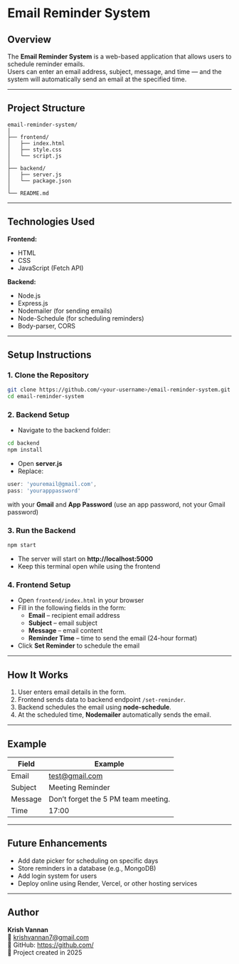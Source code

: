 # Email Reminder System

## Overview
The **Email Reminder System** is a web-based application that allows users to schedule reminder emails.  
Users can enter an email address, subject, message, and time — and the system will automatically send an email at the specified time.

---

## Project Structure
```
email-reminder-system/
│
├── frontend/
│   ├── index.html
│   ├── style.css
│   └── script.js
│
├── backend/
│   ├── server.js
│   └── package.json
│
└── README.md
```

---

## Technologies Used

**Frontend:**
- HTML  
- CSS  
- JavaScript (Fetch API)

**Backend:**
- Node.js  
- Express.js  
- Nodemailer (for sending emails)  
- Node-Schedule (for scheduling reminders)  
- Body-parser, CORS

---

## Setup Instructions

### 1. Clone the Repository
```bash
git clone https://github.com/<your-username>/email-reminder-system.git
cd email-reminder-system
```

### 2. Backend Setup
- Navigate to the backend folder:
```bash
cd backend
npm install
```
- Open **server.js**  
- Replace:
```js
user: 'youremail@gmail.com',
pass: 'yourapppassword'
```
with your **Gmail** and **App Password** (use an app password, not your Gmail password)  

### 3. Run the Backend
```bash
npm start
```
- The server will start on **http://localhost:5000**  
- Keep this terminal open while using the frontend

### 4. Frontend Setup
- Open `frontend/index.html` in your browser  
- Fill in the following fields in the form:
  - **Email** – recipient email address  
  - **Subject** – email subject  
  - **Message** – email content  
  - **Reminder Time** – time to send the email (24-hour format)  
- Click **Set Reminder** to schedule the email

---

## How It Works
1. User enters email details in the form.  
2. Frontend sends data to backend endpoint `/set-reminder`.  
3. Backend schedules the email using **node-schedule**.  
4. At the scheduled time, **Nodemailer** automatically sends the email.

---

## Example
| Field   | Example                                   |
|---------|-------------------------------------------|
| Email   | test@gmail.com                            |
| Subject | Meeting Reminder                          |
| Message | Don’t forget the 5 PM team meeting.       |
| Time    | 17:00                                     |

---

## Future Enhancements
- Add date picker for scheduling on specific days  
- Store reminders in a database (e.g., MongoDB)  
- Add login system for users  
- Deploy online using Render, Vercel, or other hosting services

---

## Author
**Krish Vannan**  
💌 krishvannan7@gmail.com  
📂 GitHub: [https://github.com/<your-username>](https://github.com/<krishvannan>)  
📅 Project created in 2025
